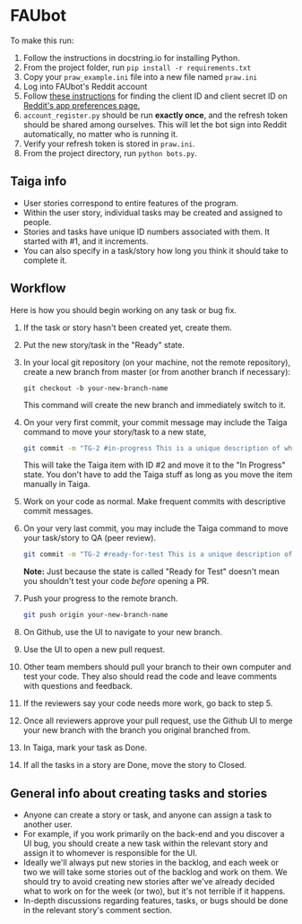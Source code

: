 # FAUbot

To make this run:
1. Follow the instructions in docstring.io for installing Python.
2. From the project folder, run `pip install -r requirements.txt`
3. Copy your `praw_example.ini` file into a new file named `praw.ini`
4. Log into FAUbot's Reddit account
5. Follow [these instructions](http://praw.readthedocs.io/en/stable/pages/oauth.html#a-step-by-step-oauth-guide) for finding the client ID and client secret ID on [Reddit's app preferences page.](https://www.reddit.com/prefs/apps/)
6. `account_register.py` should be run **exactly once**, and the refresh token should be shared among ourselves. This will let the bot sign into Reddit automatically, no matter who is running it.
7. Verify your refresh token is stored in `praw.ini`.
8. From the project directory, run `python bots.py`.
## Taiga info

* User stories correspond to entire features of the program.
* Within the user story, individual tasks may be created and assigned to people.
* Stories and tasks have unique ID numbers associated with them. It started with #1, and it increments.
* You can also specify in a task/story how long you think it should take to complete it.


## Workflow

Here is how you should begin working on any task or bug fix.

1. If the task or story hasn't been created yet, create them. 
2. Put the new story/task in the "Ready" state.
3. In your local git repository (on your machine, not the remote repository), create a new branch from master (or from another branch if necessary):
   
    `git checkout -b your-new-branch-name`
   
    This command will create the new branch and immediately switch to it. 

4. On your very first commit, your commit message may include the Taiga command to move your story/task to a new state,
    
    ```bash
	git commit -m "TG-2 #in-progress This is a unique description of what I did in this commmit"
	```
   
    This will take the Taiga item with ID #2 and move it to the "In Progress" state. 
   You don't have to add the Taiga stuff as long as you move the item manually in Taiga.
5. Work on your code as normal. Make frequent commits with descriptive commit messages.

6. On your very last commit, you may include the Taiga command to move your task/story to QA (peer review).
   
    ```bash
	git commit -m "TG-2 #ready-for-test This is a unique description of my last commit"
	```
   
    **Note:** Just because the state is called "Ready for Test" doesn't mean you shouldn't test your code *before* opening a PR.
7. Push your progress to the remote branch.
   
   ```bash
   git push origin your-new-branch-name
   ```
8. On Github, use the UI to navigate to your new branch.
9. Use the UI to open a new pull request.
10. Other team members should pull your branch to their own computer and test your code.
   They also should read the code and leave comments with questions and feedback.
11. If the reviewers say your code needs more work, go back to step 5.
12. Once all reviewers approve your pull request, use the Github UI to merge your new branch with the branch you original branched from.
13. In Taiga, mark your task as Done. 
14. If all the tasks in a story are Done, move the story to Closed. 

## General info about creating tasks and stories
* Anyone can create a story or task, and anyone can assign a task to another user.
* For example, if you work primarily on the back-end and you discover a UI bug, 
  you should create a new task within the relevant story and assign it to whomever is responsible for the UI.
* Ideally we'll always put new stories in the backlog, and each week or two we will take
  some stories out of the backlog and work on them. We should try to avoid creating new stories 
  after we've already decided what to work on for the week (or two), but it's not terrible if it happens.
* In-depth discussions regarding features, tasks, or bugs should be done in the relevant story's comment section.

